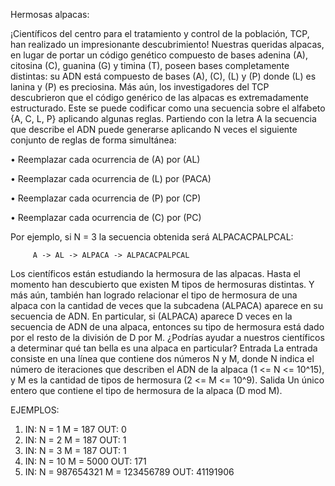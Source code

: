 
Hermosas alpacas:

¡Científicos del centro para el tratamiento y control de la población, TCP, han realizado un impresionante descubrimiento! Nuestras queridas alpacas, en lugar de portar un código genético compuesto de bases adenina (A), citosina (C), guanina (G) y timina (T), poseen bases completamente distintas: su ADN está compuesto de bases (A), (C), (L) y (P) donde (L) es lanina y (P) es preciosina.
Más aún, los investigadores del TCP descubrieron que el código genérico de las alpacas es extremadamente estructurado. Este se puede codificar como una secuencia sobre el alfabeto {A, C, L, P} aplicando algunas reglas. Partiendo con la letra A la secuencia que describe el ADN puede generarse aplicando N veces el siguiente conjunto de reglas de forma simultánea:

•	Reemplazar cada ocurrencia de (A) por (AL)

•	Reemplazar cada ocurrencia de (L) por (PACA)

•	Reemplazar cada ocurrencia de (P) por (CP)

•	Reemplazar cada ocurrencia de (C) por (PC)


Por ejemplo, si N = 3 la secuencia obtenida será ALPACACPALPCAL:

         A -> AL -> ALPACA -> ALPACACPALPCAL

Los científicos están estudiando la hermosura de las alpacas. Hasta el momento han descubierto que existen M tipos de hermosuras distintas. Y más aún, también han logrado relacionar el tipo de hermosura de una alpaca con la cantidad de veces que la subcadena (ALPACA) aparece en su secuencia de ADN. En particular, si (ALPACA) aparece D veces en la secuencia de ADN de una alpaca, entonces su tipo de hermosura está dado por el resto de la división de D por M. ¿Podrías ayudar a nuestros científicos a determinar qué tan bella es una alpaca en particular?
Entrada
La entrada consiste en una línea que contiene dos números N y M, donde N indica el número de iteraciones que describen el ADN de la alpaca (1 <= N <= 10^15), y M es la cantidad de tipos de hermosura (2 <= M <= 10^9).
Salida
Un único entero que contiene el tipo de hermosura de la alpaca (D mod M).

EJEMPLOS:
1.	IN: N = 1 M = 187	                OUT: 0
2.	IN: N = 2 M = 187	                OUT: 1
3.	IN: N = 3 M = 187	                OUT: 1
4.	IN: N = 10 M = 5000	                OUT: 171
5.	IN: N = 987654321 M = 123456789	    OUT: 41191906
